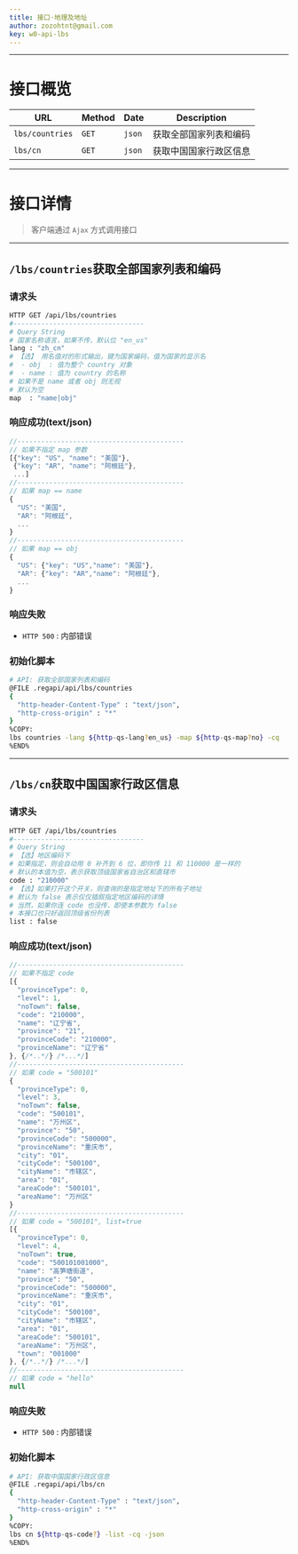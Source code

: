 ```yaml
---
title: 接口·地理及地址
author: zozohtnt@gmail.com
key: w0-api-lbs
---
```


--------------------------------------
# 接口概览

  URL           |Method| Date | Description
----------------|------|------|----------
`lbs/countries` |`GET` |`json`| 获取全部国家列表和编码
`lbs/cn`        |`GET` |`json`| 获取中国国家行政区信息

--------------------------------------
# 接口详情

> 客户端通过 `Ajax` 方式调用接口

--------------------------------------
## `/lbs/countries`获取全部国家列表和编码

### 请求头

```bash
HTTP GET /api/lbs/countries
#---------------------------------
# Query String
# 国家名称语言，如果不传，默认位 "en_us"
lang : "zh_cn"
# 【选】 用名值对的形式输出，键为国家编码，值为国家的显示名
#  - obj  : 值为整个 country 对象
#  - name : 值为 country 的名称
# 如果不是 name 或者 obj 则无视
# 默认为空
map  : "name|obj"
```

### 响应成功(text/json)

```js
//------------------------------------------
// 如果不指定 map 参数
[{"key": "US", "name": "美国"},
 {"key": "AR", "name": "阿根廷"},
 ...]
//------------------------------------------
// 如果 map == name
{
  "US": "美国",
  "AR": "阿根廷",
  ...
}
//------------------------------------------
// 如果 map == obj
{
  "US": {"key": "US","name": "美国"},
  "AR": {"key": "AR","name": "阿根廷"},
  ...
}
```

### 响应失败

- `HTTP 500` : 内部错误

### 初始化脚本

```bash
# API: 获取全部国家列表和编码
@FILE .regapi/api/lbs/countries
{
  "http-header-Content-Type" : "text/json",
  "http-cross-origin" : "*"
}
%COPY:
lbs countries -lang ${http-qs-lang?en_us} -map ${http-qs-map?no} -cq 
%END%
```

--------------------------------------
## `/lbs/cn`获取中国国家行政区信息

### 请求头

```bash
HTTP GET /api/lbs/countries
#---------------------------------
# Query String
# 【选】地区编码下
# 如果指定，则会自动用 0 补齐到 6 位，即你传 11 和 110000 是一样的
# 默认的本值为空，表示获取顶级国家省自治区和直辖市
code : "210000"
# 【选】如果打开这个开关，则查询的是指定地址下的所有子地址
# 默认为 false 表示仅仅插叙指定地区编码的详情
# 当然，如果你连 code 也没传，即使本参数为 false 
# 本接口也只好返回顶级省份列表
list : false
```

### 响应成功(text/json)

```js
//------------------------------------------
// 如果不指定 code
[{
  "provinceType": 0,
  "level": 1,
  "noTown": false,
  "code": "210000",
  "name": "辽宁省",
  "province": "21",
  "provinceCode": "210000",
  "provinceName": "辽宁省"
}, {/*..*/} /*...*/]
//------------------------------------------
// 如果 code = "500101"
{
  "provinceType": 0,
  "level": 3,
  "noTown": false,
  "code": "500101",
  "name": "万州区",
  "province": "50",
  "provinceCode": "500000",
  "provinceName": "重庆市",
  "city": "01",
  "cityCode": "500100",
  "cityName": "市辖区",
  "area": "01",
  "areaCode": "500101",
  "areaName": "万州区"
}
//------------------------------------------
// 如果 code = "500101", list=true
[{
  "provinceType": 0,
  "level": 4,
  "noTown": true,
  "code": "500101001000",
  "name": "高笋塘街道",
  "province": "50",
  "provinceCode": "500000",
  "provinceName": "重庆市",
  "city": "01",
  "cityCode": "500100",
  "cityName": "市辖区",
  "area": "01",
  "areaCode": "500101",
  "areaName": "万州区",
  "town": "001000"
}, {/*..*/} /*...*/]
//------------------------------------------
// 如果 code = "hello"
null
```

### 响应失败

- `HTTP 500` : 内部错误

### 初始化脚本

```bash
# API: 获取中国国家行政区信息
@FILE .regapi/api/lbs/cn
{
  "http-header-Content-Type" : "text/json",
  "http-cross-origin" : "*"
}
%COPY:
lbs cn ${http-qs-code?} -list -cq -json
%END%
```